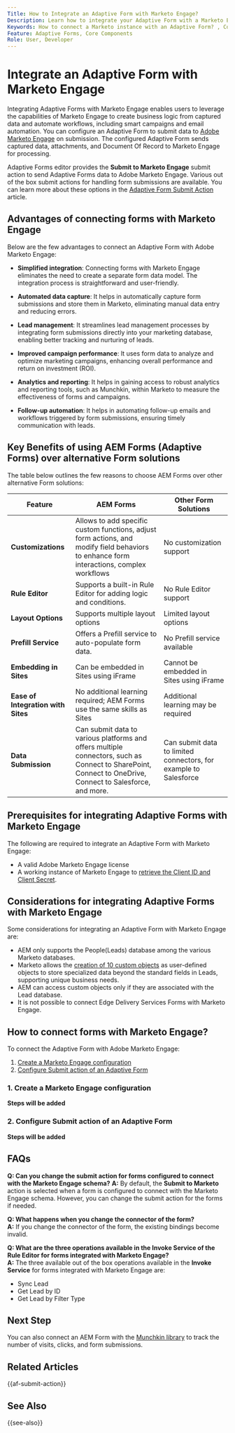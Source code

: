 ```yaml
---
Title: How to Integrate an Adaptive Form with Marketo Engage?
Description: Learn how to integrate your Adaptive Form with a Marketo Engage instance.
Keywords: How to connect a Marketo instance with an Adaptive Form? , Connect a form to Marketo, Integrate a form with Marketo Engage, Integrate an Adaptive Form with a Marketo instance, Submit data from form to Marketo. 
Feature: Adaptive Forms, Core Components
Role: User, Developer
---
```


# Integrate an Adaptive Form with Marketo Engage

Integrating Adaptive Forms with Marketo Engage enables users to leverage the capabilities of Marketo Engage to create business logic from captured data and automate workflows, including smart campaigns and email automation. You can configure an Adaptive Form to submit data to [Adobe Marketo Engage](https://experienceleague.adobe.com/en/docs/marketo/using/home) on submission. The configured Adaptive Form sends captured data, attachments, and Document Of Record to Marketo Engage for processing.

Adaptive Forms editor provides the **Submit to Marketo Engage** submit action to send Adaptive Forms data to Adobe Marketo Engage. Various out of the box submit actions for handling form submissions are available. You can learn more about these options in the [Adaptive Form Submit Action](/help/forms/configure-submit-actions-core-components.md) article.

## Advantages of connecting forms with Marketo Engage

Below are the few advantages to connect an Adaptive Form with Adobe Marketo Engage:

* **Simplified integration**: Connecting forms with Marketo Engage eliminates the need to create a separate form data model. The integration process is straightforward and user-friendly.
* **Automated data capture**: It helps in automatically capture form submissions and store them in Marketo, eliminating manual data entry and reducing errors.

* **Lead management**: It streamlines lead management processes by integrating form submissions directly into your marketing database, enabling better tracking and nurturing of leads.

* **Improved campaign performance**: It uses form data to analyze and optimize marketing campaigns, enhancing overall performance and return on investment (ROI).

* **Analytics and reporting**: It helps in gaining access to robust analytics and reporting tools, such as Munchkin, within Marketo to measure the effectiveness of forms and campaigns.

* **Follow-up automation**: It helps in automating follow-up emails and workflows triggered by form submissions, ensuring timely communication with leads.

## Key Benefits of using AEM Forms (Adaptive Forms) over alternative Form solutions

The table below outlines the few reasons to choose AEM Forms over other alternative Form solutions:

| **Feature** | **AEM Forms**| **Other Form Solutions** |
|-------------------------------------|----------------------------------------------------------------------|-----------------------------------------------------------|
| **Customizations** | Allows to add specific custom functions, adjust form actions, and modify field behaviors to enhance form interactions, complex workflows | No customization support |
| **Rule Editor**| Supports a built-in Rule Editor for adding logic and conditions.      | No Rule Editor support|
| **Layout Options** | Supports multiple layout options| Limited layout options |
| **Prefill Service** | Offers a Prefill service to auto-populate form data. | No Prefill service available|
| **Embedding in Sites** | Can be embedded in Sites using iFrame| Cannot be embedded in Sites using iFrame|
| **Ease of Integration with Sites**  | No additional learning required; AEM Forms use the same skills as Sites | Additional learning may be required|
| **Data Submission**| Can submit data to various platforms and offers multiple connectors, such as Connect to SharePoint, Connect to OneDrive, Connect to Salesforce, and more.| Can submit data to limited connectors, for example to Salesforce |

## Prerequisites for integrating Adaptive Forms with Marketo Engage

The following are required to integrate an Adaptive Form with Marketo Engage:

* A valid Adobe Marketo Engage license
* A working instance of Marketo Engage to [retrieve the Client ID and Client Secret](https://experienceleague.adobe.com/en/docs/marketo/using/product-docs/administration/additional-integrations/create-a-custom-service-for-use-with-rest-api).

## Considerations for integrating Adaptive Forms with Marketo Engage

Some considerations for integrating an Adaptive Form with Marketo Engage are:

* AEM only supports the People(Leads) database among the various Marketo databases.
* Marketo allows the [creation of 10 custom objects](https://experienceleague.adobe.com/en/docs/marketo/using/product-docs/administration/marketo-custom-objects/add-marketo-custom-object-fields) as user-defined objects to store specialized data beyond the standard fields in Leads, supporting unique business needs.
* AEM can access custom objects only if they are associated with the Lead database.
* It is not possible to connect Edge Delivery Services Forms with Marketo Engage.

## How to connect forms with Marketo Engage?

To connect the Adaptive Form with Adobe Marketo Engage:
1. [Create a Marketo Engage configuration](#1-create-a-marketo-engage-configuration) 
1. [Configure Submit action of an Adaptive Form](#2-configure-submit-action-of-an-adaptive-form)


### 1. Create a Marketo Engage configuration

**Steps will be added**

### 2. Configure Submit action of an Adaptive Form

**Steps will be added**

## FAQs

**Q: Can you change the submit action for forms configured to connect with the Marketo Engage schema?** 
    **A:** By default, the **Submit to Marketo** action is selected when a form is configured to connect with the Marketo Engage schema. However, you can change the submit action for the forms if needed.

**Q: What happens when you change the connector of the form?**  
    **A:** If you change the connector of the form, the existing bindings become invalid.

**Q: What are the three operations available in the Invoke Service of the Rule Editor for forms integrated with Marketo Engage?**  
    **A:** The three available out of the box operations available in the **Invoke Service** for forms integrated with Marketo Engage are:
* Sync Lead
* Get Lead by ID
* Get Lead by Filter Type

## Next Step

You can also connect an AEM Form with the [Munchkin library](https://experienceleague.adobe.com/en/docs/marketo/using/product-docs/administration/setup/munchkin) to track the number of visits, clicks, and form submissions.

## Related Articles

{{af-submit-action}}

## See Also

{{see-also}}





